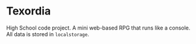 # Texordia
High School code project. A mini web-based RPG that runs like a console. All data is stored in `localstorage`.
